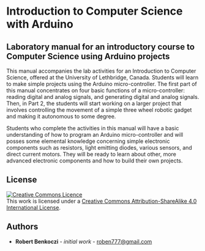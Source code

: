 # Introduction to Computer Science with Arduino
## Laboratory manual for an introductory course to Computer Science using Arduino projects

This manual accompanies the lab activities for an Introduction to Computer Science, offered at the University of Lethbridge, Canada. Students will learn to make simple projects using the Arduino micro-controller. The first part of this manual concentrates on four basic functions of a micro-controller: reading digital and analog signals, and generating digital and analog signals. Then, in Part 2, the students will start working on a larger project that involves controlling the movement of a simple three wheel robotic gadget and making it autonomous to some degree. 

Students who complete the activities in this manual will have a basic understanding of how to program an Arduino micro-controller and will posses some elemental knowledge concerning simple electronic components such as resistors, light emitting diodes, various sensors, and direct current motors. They will be ready to learn about other, more advanced electronic components and how
to build their own projects.

## License
<a rel="license" href="http://creativecommons.org/licenses/by-sa/4.0/"><img alt="Creative Commons Licence" style="border-width:0" src="https://i.creativecommons.org/l/by-sa/4.0/88x31.png" /></a><br />This work is licensed under a <a rel="license" href="http://creativecommons.org/licenses/by-sa/4.0/">Creative Commons Attribution-ShareAlike 4.0 International License</a>.

## Authors
* **Robert Benkoczi** - *initial work* - <roben777@gmail.com>
